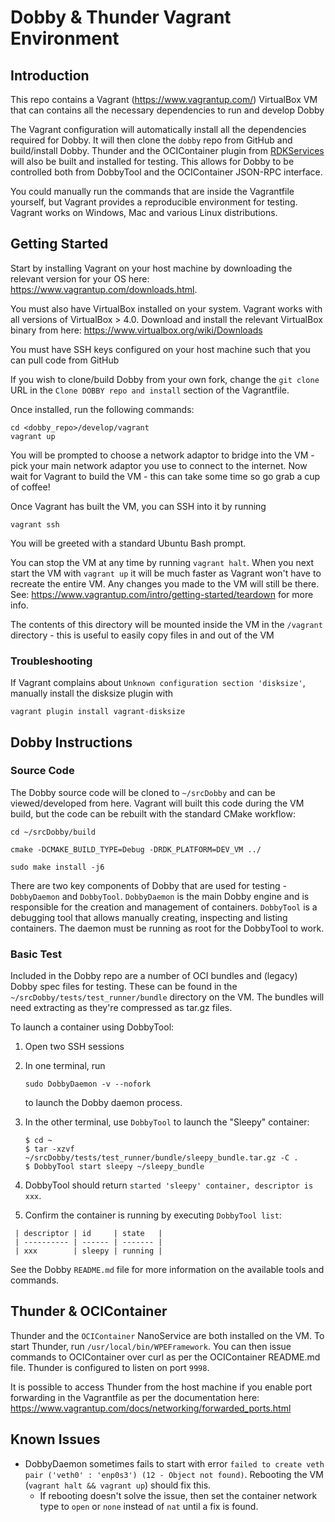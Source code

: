 # Dobby & Thunder Vagrant Environment
## Introduction
This repo contains a Vagrant (https://www.vagrantup.com/) VirtualBox VM that can contains all the necessary dependencies to run and develop Dobby

The Vagrant configuration will automatically install all the dependencies required for Dobby. It will then clone the `dobby` repo from GitHub and build/install Dobby. Thunder and the OCIContainer plugin from [RDKServices](https://github.com/rdkcentral/rdkservices) will also be built and installed for testing. This allows for Dobby to be controlled both from DobbyTool and the OCIContainer JSON-RPC interface.

You could manually run the commands that are inside the Vagrantfile yourself, but Vagrant provides a reproducible environment for testing. Vagrant works on Windows, Mac and various Linux distributions.


## Getting Started
Start by installing Vagrant on your host machine by downloading the relevant version for your OS here: https://www.vagrantup.com/downloads.html.

You must also have VirtualBox installed on your system. Vagrant works with all versions of VirtualBox > 4.0. Download and install the relevant VirtualBox binary from here: https://www.virtualbox.org/wiki/Downloads

You must have SSH keys configured on your host machine such that you can pull code from GitHub

If you wish to clone/build Dobby from your own fork, change the `git clone` URL in the `Clone DOBBY repo and install` section of the Vagrantfile.

Once installed, run the following commands:

```
cd <dobby_repo>/develop/vagrant
vagrant up
```
You will be prompted to choose a network adaptor to bridge into the VM - pick your main network adaptor you use to connect to the internet. Now wait for Vagrant to build the VM - this can take some time so go grab a cup of coffee!

Once Vagrant has built the VM, you can SSH into it by running

```
vagrant ssh
```

You will be greeted with a standard Ubuntu Bash prompt.

You can stop the VM at any time by running `vagrant halt`. When you next start the VM with `vagrant up` it will be much faster as Vagrant won't have to recreate the entire VM. Any changes you made to the VM will still be there. See: https://www.vagrantup.com/intro/getting-started/teardown for more info.

The contents of this directory will be mounted inside the VM in the `/vagrant` directory - this is useful to easily copy files in and out of the VM

### Troubleshooting
If Vagrant complains about `Unknown configuration section 'disksize'`, manually install the disksize plugin with
```
vagrant plugin install vagrant-disksize
```

## Dobby Instructions
### Source Code

The Dobby source code will be cloned to `~/srcDobby` and can be viewed/developed from here. Vagrant will built this code during the VM build, but the code can be rebuilt with the standard CMake workflow:

```
cd ~/srcDobby/build

cmake -DCMAKE_BUILD_TYPE=Debug -DRDK_PLATFORM=DEV_VM ../

sudo make install -j6
```

There are two key components of Dobby that are used for testing - `DobbyDaemon` and `DobbyTool`. `DobbyDaemon` is the main Dobby engine and is responsible for the creation and management of containers. `DobbyTool` is a debugging tool that allows manually creating, inspecting and listing containers. The daemon must be running as root for the DobbyTool to work.

### Basic Test

Included in the Dobby repo are a number of OCI bundles and (legacy) Dobby spec files for testing. These can be found in the `~/srcDobby/tests/test_runner/bundle` directory on the VM. The bundles will need extracting as they're compressed as tar.gz files.

To launch a container using DobbyTool:

1. Open two SSH sessions

2. In one terminal, run

   `sudo DobbyDaemon -v --nofork`

   to launch the Dobby daemon process.

3. In the other terminal, use `DobbyTool` to launch the "Sleepy" container:

    ```
    $ cd ~
    $ tar -xzvf ~/srcDobby/tests/test_runner/bundle/sleepy_bundle.tar.gz -C .
    $ DobbyTool start sleepy ~/sleepy_bundle
    ```

4. DobbyTool should return `started 'sleepy' container, descriptor is xxx`.

5. Confirm the container is running by executing `DobbyTool list`:

```
 | descriptor | id     | state   |
 | ---------- | ------ | ------- |
 | xxx        | sleepy | running |
```

See the Dobby `README.md` file for more information on the available tools and commands.

## Thunder & OCIContainer

Thunder and the `OCIContainer` NanoService are both installed on the VM. To start Thunder, run `/usr/local/bin/WPEFramework`. You can then issue commands to OCIContainer over curl as per the OCIContainer README.md file. Thunder is configured to listen on port `9998`.

It is possible to access Thunder from the host machine if you enable port forwarding in the Vagrantfile as per the documentation here: https://www.vagrantup.com/docs/networking/forwarded_ports.html


## Known Issues

* DobbyDaemon sometimes fails to start with error `failed to create veth pair ('veth0' : 'enp0s3') (12 - Object not found)`. Rebooting the VM (`vagrant halt && vagrant up`) should fix this.
    * If rebooting doesn't solve the issue, then set the container network type to `open` or `none` instead of `nat` until a fix is found.
